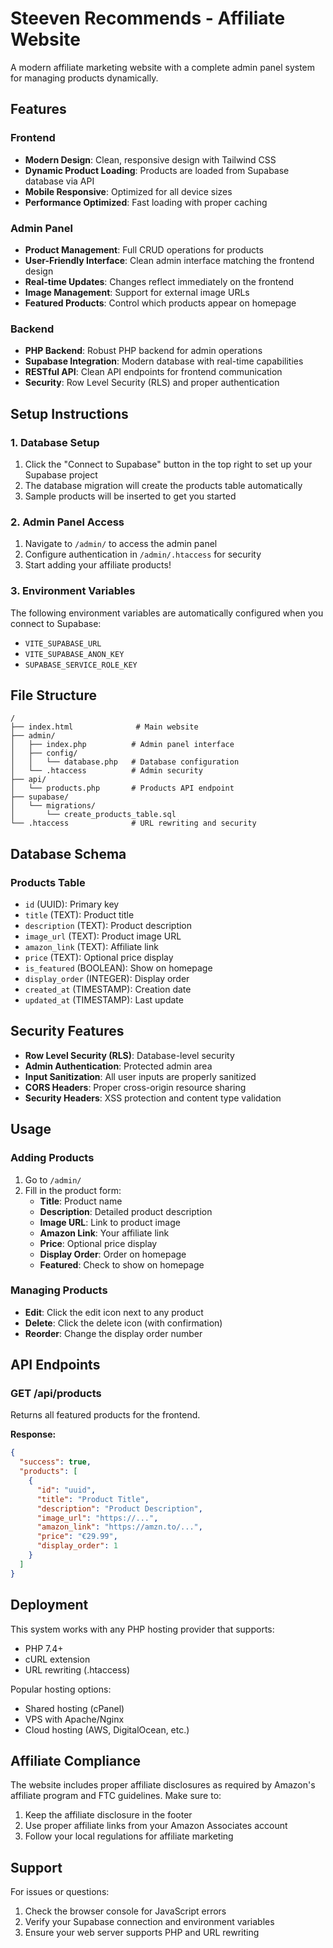 # Steeven Recommends - Affiliate Website

A modern affiliate marketing website with a complete admin panel system for managing products dynamically.

## Features

### Frontend
- **Modern Design**: Clean, responsive design with Tailwind CSS
- **Dynamic Product Loading**: Products are loaded from Supabase database via API
- **Mobile Responsive**: Optimized for all device sizes
- **Performance Optimized**: Fast loading with proper caching

### Admin Panel
- **Product Management**: Full CRUD operations for products
- **User-Friendly Interface**: Clean admin interface matching the frontend design
- **Real-time Updates**: Changes reflect immediately on the frontend
- **Image Management**: Support for external image URLs
- **Featured Products**: Control which products appear on homepage

### Backend
- **PHP Backend**: Robust PHP backend for admin operations
- **Supabase Integration**: Modern database with real-time capabilities
- **RESTful API**: Clean API endpoints for frontend communication
- **Security**: Row Level Security (RLS) and proper authentication

## Setup Instructions

### 1. Database Setup
1. Click the "Connect to Supabase" button in the top right to set up your Supabase project
2. The database migration will create the products table automatically
3. Sample products will be inserted to get you started

### 2. Admin Panel Access
1. Navigate to `/admin/` to access the admin panel
2. Configure authentication in `/admin/.htaccess` for security
3. Start adding your affiliate products!

### 3. Environment Variables
The following environment variables are automatically configured when you connect to Supabase:
- `VITE_SUPABASE_URL`
- `VITE_SUPABASE_ANON_KEY`
- `SUPABASE_SERVICE_ROLE_KEY`

## File Structure

```
/
├── index.html              # Main website
├── admin/
│   ├── index.php          # Admin panel interface
│   ├── config/
│   │   └── database.php   # Database configuration
│   └── .htaccess          # Admin security
├── api/
│   └── products.php       # Products API endpoint
├── supabase/
│   └── migrations/
│       └── create_products_table.sql
└── .htaccess              # URL rewriting and security
```

## Database Schema

### Products Table
- `id` (UUID): Primary key
- `title` (TEXT): Product title
- `description` (TEXT): Product description
- `image_url` (TEXT): Product image URL
- `amazon_link` (TEXT): Affiliate link
- `price` (TEXT): Optional price display
- `is_featured` (BOOLEAN): Show on homepage
- `display_order` (INTEGER): Display order
- `created_at` (TIMESTAMP): Creation date
- `updated_at` (TIMESTAMP): Last update

## Security Features

- **Row Level Security (RLS)**: Database-level security
- **Admin Authentication**: Protected admin area
- **Input Sanitization**: All user inputs are properly sanitized
- **CORS Headers**: Proper cross-origin resource sharing
- **Security Headers**: XSS protection and content type validation

## Usage

### Adding Products
1. Go to `/admin/`
2. Fill in the product form:
   - **Title**: Product name
   - **Description**: Detailed product description
   - **Image URL**: Link to product image
   - **Amazon Link**: Your affiliate link
   - **Price**: Optional price display
   - **Display Order**: Order on homepage
   - **Featured**: Check to show on homepage

### Managing Products
- **Edit**: Click the edit icon next to any product
- **Delete**: Click the delete icon (with confirmation)
- **Reorder**: Change the display order number

## API Endpoints

### GET /api/products
Returns all featured products for the frontend.

**Response:**
```json
{
  "success": true,
  "products": [
    {
      "id": "uuid",
      "title": "Product Title",
      "description": "Product Description",
      "image_url": "https://...",
      "amazon_link": "https://amzn.to/...",
      "price": "€29.99",
      "display_order": 1
    }
  ]
}
```

## Deployment

This system works with any PHP hosting provider that supports:
- PHP 7.4+
- cURL extension
- URL rewriting (.htaccess)

Popular hosting options:
- Shared hosting (cPanel)
- VPS with Apache/Nginx
- Cloud hosting (AWS, DigitalOcean, etc.)

## Affiliate Compliance

The website includes proper affiliate disclosures as required by Amazon's affiliate program and FTC guidelines. Make sure to:

1. Keep the affiliate disclosure in the footer
2. Use proper affiliate links from your Amazon Associates account
3. Follow your local regulations for affiliate marketing

## Support

For issues or questions:
1. Check the browser console for JavaScript errors
2. Verify your Supabase connection and environment variables
3. Ensure your web server supports PHP and URL rewriting